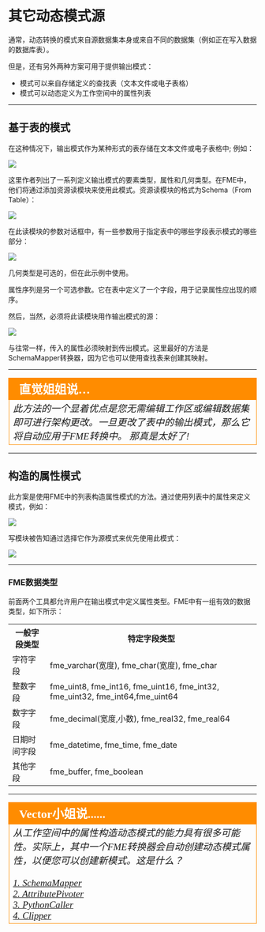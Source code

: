 # 其它动态模式源 #

通常，动态转换的模式来自源数据集本身或来自不同的数据集（例如正在写入数据的数据库表）。

但是，还有另外两种方案可用于提供输出模式： 

- 模式可以来自存储定义的查找表（文本文件或电子表格）
- 模式可以动态定义为工作空间中的属性列表

---

## 基于表的模式 ##

在这种情况下，输出模式作为某种形式的表存储在文本文件或电子表格中; 例如：

![](./Images/Img3.058.DynamicTableSchema.png)

这里作者列出了一系列定义输出模式的要素类型，属性和几何类型。在FME中，他们将通过添加资源读模块来使用此模式。资源读模块的格式为Schema（From Table）：

![](./Images/Img3.059.DynamicTableReaderResource.png)

在此读模块的参数对话框中，有一些参数用于指定表中的哪些字段表示模式的哪些部分：

![](./Images/Img3.060.DynamicTableReaderResourceParameters.png)

几何类型是可选的，但在此示例中使用。

属性序列是另一个可选参数。它在表中定义了一个字段，用于记录属性应出现的顺序。

然后，当然，必须将此读模块用作输出模式的源：

![](./Images/Img3.061.DynamicTableUsed.png)

与往常一样，传入的属性必须映射到传出模式。这里最好的方法是SchemaMapper转换器，因为它也可以使用查找表来创建其映射。

---

<table style="border-spacing: 0px">
<tr>
<td style="vertical-align:middle;background-color:darkorange;border: 2px solid darkorange">
<i class="fa fa-quote-left fa-lg fa-pull-left fa-fw" style="color:white;padding-right: 12px;vertical-align:text-top"></i>
<span style="color:white;font-size:x-large;font-weight: bold;font-family:serif">直觉姐姐说…</span>
</td>
</tr>

<tr>
<td style="border: 1px solid darkorange">
<span style="font-family:serif; font-style:italic; font-size:larger">
此方法的一个显着优点是您无需编辑工作区或编辑数据集即可进行架构更改。一旦更改了表中的输出模式，那么它将自动应用于FME转换中。 那真是太好了!
</span>
</td>
</tr>
</table>

---

## 构造的属性模式 ##

此方案是使用FME中的列表构造属性模式的方法。通过使用列表中的属性来定义模式，例如：

![](./Images/Img3.062.DynamicAttrConstructList.png)

写模块被告知通过选择它作为源模式来优先使用此模式：

![](./Images/Img3.063.DynamicAttrConstructUse.png)

---

### FME数据类型 ###

前面两个工具都允许用户在输出模式中定义属性类型。FME中有一组有效的数据类型，如下所示：

<table>
<tr><th>一般字段类型</th><th>特定字段类型</th></tr>
<tr><td>字符字段</td><td>fme&#95;varchar(宽度), fme&#95;char(宽度), fme&#95;char</td></tr>
<tr><td>整数字段</td><td>fme&#95;uint8, fme&#95;int16, fme&#95;uint16, fme&#95;int32, fme&#95;uint32, fme&#95;int64,fme&#95;uint64</td></tr>
<tr><td>数字字段</td><td>fme&#95;decimal(宽度,小数), fme&#95;real32, fme&#95;real64</td></tr>
<tr><td>日期时间字段</td><td>fme&#95;datetime, fme&#95;time, fme&#95;date</td></tr>
<tr><td>其他字段</td><td>fme&#95;buffer, fme&#95;boolean</td></tr>
</table>

---

<table style="border-spacing: 0px">
<tr>
<td style="vertical-align:middle;background-color:darkorange;border: 2px solid darkorange">
<i class="fa fa-quote-left fa-lg fa-pull-left fa-fw" style="color:white;padding-right: 12px;vertical-align:text-top"></i>
<span style="color:white;font-size:x-large;font-weight: bold;font-family:serif">Vector小姐说......</span>
</td>
</tr>

<tr>
<td style="border: 1px solid darkorange">
<span style="font-family:serif; font-style:italic; font-size:larger">
从工作空间中的属性构造动态模式的能力具有很多可能性。实际上，其中一个FME转换器会自动创建动态模式属性，以便您可以创建新模式。这是什么？ 
<br><br><a href="http://52.73.3.37/fmedatastreaming/Manual/QAResponse2017.fmw?chapter=14&question=4&answer=1&DestDataset_TEXTLINE=C%3A%5CFMEOutput%5CQAResponse.html">1. SchemaMapper</a>
<br><a href="http://52.73.3.37/fmedatastreaming/Manual/QAResponse2017.fmw?chapter=14&question=4&answer=2&DestDataset_TEXTLINE=C%3A%5CFMEOutput%5CQAResponse.html">2. AttributePivoter</a> 
<br><a href="http://52.73.3.37/fmedatastreaming/Manual/QAResponse2017.fmw?chapter=14&question=4&answer=3&DestDataset_TEXTLINE=C%3A%5CFMEOutput%5CQAResponse.html">3. PythonCaller</a>
<br><a href="http://52.73.3.37/fmedatastreaming/Manual/QAResponse2017.fmw?chapter=14&question=4&answer=4&DestDataset_TEXTLINE=C%3A%5CFMEOutput%5CQAResponse.html">4. Clipper</a>
</span>
</td>
</tr>
</table>
